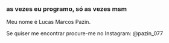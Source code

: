 ### as vezes eu programo, só as vezes msm

Meu nome é Lucas Marcos Pazin.

Se quiser me encontrar procure-me no Instagram: @pazin_077


